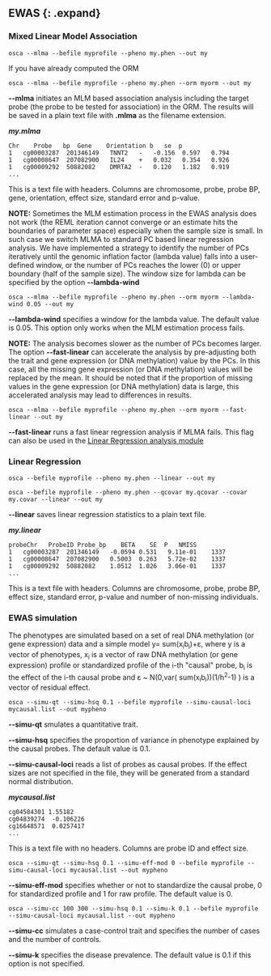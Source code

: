 
## EWAS {: .expand}

### Mixed Linear Model Association

```
osca --mlma --befile myprofile --pheno my.phen --out my
```

If you have already computed the ORM

```
osca --mlma --befile myprofile --pheno my.phen --orm myorm --out my
```
**\--mlma** initiates an MLM based association analysis including
the target probe (the probe to be tested for association) in the
ORM. The results will be saved in a plain text file with **.mlma**
as the filename extension.

***my.mlma***
```
Chr    Probe   bp  Gene    Orientation b   se  p
1   cg00003287  201346149   TNNT2   -   -0.156  0.597   0.794
1   cg00008647  207082900   IL24    +   0.032   0.354   0.926
1   cg00009292  50882082    DMRTA2  -   0.120   1.182   0.919
...                    
```
This is a text file with headers. Columns are chromosome, probe, probe
BP, gene, orientation, effect size, standard error and p-value.

**NOTE:** Sometimes the MLM estimation process in the EWAS analysis does not work (the REML iteration cannot converge or an estimate hits the boundaries of parameter space) especially when the sample size is small. In such case we switch MLMA to standard PC based linear regression analysis. We have implemented a strategy to identify the number of PCs iteratively until the genomic inflation factor (lambda value) falls into a user-defined window, or the number of PCs reaches the lower (0) or upper boundary (half of the sample size). The window size for lambda can be specified by the option **\--lambda-wind**

```
osca --mlma --befile myprofile --pheno my.phen --orm myorm --lambda-wind 0.05 --out my
```
**\--lambda-wind** specifies a window for the lambda value. The default value is 0.05. This option only works when the MLM estimation process fails.


**NOTE:** The analysis becomes slower as the number of PCs becomes larger. The option **\--fast-linear** can accelerate the analysis by pre-adjusting both the trait and gene expression (or DNA methylation) value by the PCs. In this case, all the missing gene expression (or DNA methylation) values will be replaced by the mean. It should be noted that if the proportion of missing values in the gene expression (or DNA methylation) data is large, this accelerated analysis may lead to differences in results.

```
osca --mlma --befile myprofile --pheno my.phen --orm myorm --fast-linear --out my
```
**\--fast-linear** runs a fast linear regression analysis if MLMA fails. This flag can also be used in the [Linear Regression analysis module](#LinearRegression)

### Linear Regression

```
osca --befile myprofile --pheno my.phen --linear --out my
```
```
osca --befile myprofile --pheno my.phen --qcovar my.qcovar --covar my.covar --linear --out my
```
**\--linear** saves linear regression statistics to a plain text file.

***my.linear***

```
probeChr   ProbeID Probe_bp    BETA    SE  P   NMISS
1   cg00003287  201346149   -0.0594 0.531   9.11e-01    1337
1   cg00008647  207082900   0.5003  0.263   5.72e-02    1337
1   cg00009292  50882082    1.0512  1.026   3.06e-01    1337
...                    
```

This is a text file with headers. Columns are chromosome, probe, probe
BP, effect size, standard error, p-value and number of non-missing
individuals.

### EWAS simulation

The phenotypes are simulated based on a set of real DNA methylation (or
gene expression) data and a simple model y= sum(x<sub>i</sub>b<sub>i</sub>)+ε, where y is
a vector of phenotypes, x<sub>i</sub> is a vector of raw DNA methylation (or gene
expression) profile or standardized profile of the i-th "causal"
probe, b<sub>i</sub> is the effect of the i-th causal probe and ε \~ N(0,var(
sum(x<sub>i</sub>b<sub>i</sub>))(1/h<sup>2</sup>-1) ) is a vector of residual effect.

```
osca --simu-qt --simu-hsq 0.1 --befile myprofile --simu-causal-loci mycausal.list --out mypheno
```
**\--simu-qt** smulates a quantitative trait.

**\--simu-hsq** specifies the proportion of variance in phenotype
explained by the causal probes. The default value is 0.1.

**\--simu-causal-loci** reads a list of probes as causal probes. If
the effect sizes are not specified in the file, they will be
generated from a standard normal distribution.

***mycausal.list***
```
cg04584301 1.55182
cg04839274  -0.106226
cg16648571  0.0257417
...                    
```
This is a text file with no headers. Columns are probe ID and effect
size.
```
osca --simu-qt --simu-hsq 0.1 --simu-eff-mod 0 --befile myprofile --simu-causal-loci mycausal.list --out mypheno
```
**\--simu-eff-mod** specifies whether or not to standardize the
causal probe, 0 for standardized profile and 1 for raw profile. The
default value is 0.

```
osca --simu-cc 100 300 --simu-hsq 0.1 --simu-k 0.1 --befile myprofile --simu-causal-loci mycausal.list --out mypheno
```
**\--simu-cc** simulates a case-control trait and specifies the
number of cases and the number of controls.

**\--simu-k** specifies the disease prevalence. The default value is
0.1 if this option is not specified.

